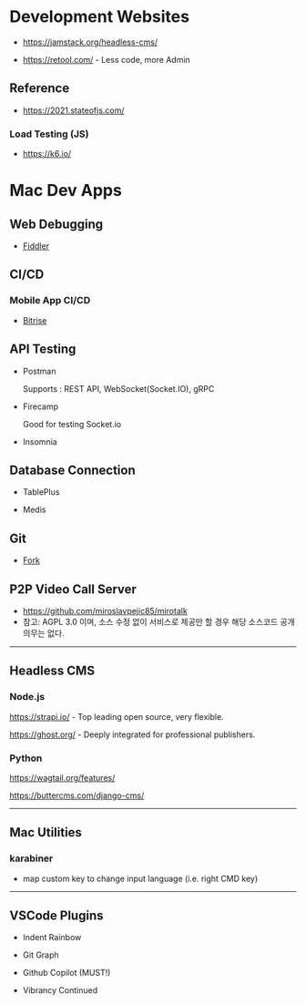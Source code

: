 # Development Websites 

* https://jamstack.org/headless-cms/

* https://retool.com/ - Less code, more Admin

## Reference

* https://2021.stateofjs.com/

### Load Testing (JS)

* https://k6.io/

# Mac Dev Apps

## Web Debugging

* [Fiddler](https://www.telerik.com/fiddler)

## CI/CD

### Mobile App CI/CD

* [Bitrise](https://www.bitrise.io/)

## API Testing

* Postman

  Supports : REST API, WebSocket(Socket.IO), gRPC

* Firecamp

  Good for testing Socket.io

* Insomnia 

## Database Connection

* TablePlus 

* Medis

## Git

* [Fork](https://git-fork.com/)

## P2P Video Call Server

* https://github.com/miroslavpejic85/mirotalk
* 참고: AGPL 3.0 이며, 소스 수정 없이 서비스로 제공만 할 경우 해당 소스코드 공개 의무는 없다. 

--- 

## Headless CMS 

### Node.js

https://strapi.io/ - Top leading open source, very flexible.

https://ghost.org/ - Deeply integrated for professional publishers.

### Python

https://wagtail.org/features/

https://buttercms.com/django-cms/


---

## Mac Utilities 

### karabiner

* map custom key to change input language (i.e. right CMD key)


---

## VSCode Plugins

* Indent Rainbow 

* Git Graph

* Github Copilot (MUST!)

* Vibrancy Continued 




